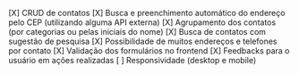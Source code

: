 [X] CRUD de contatos
[X] Busca e preenchimento automático do endereço pelo CEP (utilizando alguma API externa)
[X] Agrupamento dos contatos (por categorias ou pelas iniciais do nome)
[X] Busca de contatos com sugestão de pesquisa
[X] Possibilidade de muitos endereços e telefones por contato
[X] Validação dos formulários no frontend
[X] Feedbacks para o usuário em ações realizadas
[ ] Responsividade (desktop e mobile)
